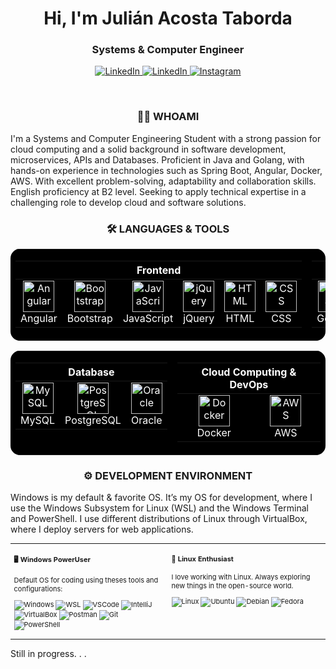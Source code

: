<h1 align="center">Hi, I'm Julián Acosta Taborda</h1>
<h3 align="center">Systems & Computer Engineer</h3>

<p align="center">
  <a href="https://www.linkedin.com/in/acosjulioo/" target="blank">
    <img src="https://img.shields.io/badge/LinkedIn-0077B5?style=for-the-badge&logo=linkedin&logoColor=white" title="LinkedIn" alt="LinkedIn"/>
  </a>

  <a href="mailto:acostajuliant@gmail.com" target="blank">
  	<img src="https://img.shields.io/badge/Gmail-D14836?style=for-the-badge&logo=gmail&logoColor=white" title="LinkedIn" alt="LinkedIn"/>
  </a>

  <a href="https://www.instagram.com/acosjulioo/" target="blank">
    <img src="https://img.shields.io/badge/Instagram-E4405F?style=for-the-badge&logo=instagram&logoColor=white" title="Instagram" alt="Instagram"/>    
  </a>  
</p>

<br>

<!--  <p><img align="right" src="https://media1.tenor.com/m/PBcGjKppnacAAAAd/pixel-art.gif" width="400" height="560" alt="" /></p> -->
<h3 align="center">👨‍💻 WHOAMI</h3>
  <p>
    I'm a Systems and Computer Engineering Student with a strong passion for cloud computing and a solid background in
    software development, microservices, APIs and Databases. Proficient in Java and Golang, with hands-on
    experience in technologies such as Spring Boot, Angular, Docker, AWS. With excellent problem-solving,
    adaptability and collaboration skills. English proficiency at B2 level. Seeking to apply technical expertise in a
    challenging role to develop cloud and software solutions.  
  </p>

<h3 align="center">🛠️ LANGUAGES & TOOLS</h3>
<!--  TODO: PONERLOS EN UNA TABLA CON TODOS LOS DEMAS -->
<!-- inspiracion: https://github.com/itsZed0/itsZed0/blob/main/README.md?plain=1 -->
<!-- ICONOS: https://devicon.dev/ -->

<div align="center">
<table style="width: 100%; background-color: black; color: white; border: none; border-radius: 15px; overflow: hidden;">
  <tr>
    <td style="vertical-align: top;">
      <table style="background-color: black; color: white; border: none;">
        <thead>
          <tr>
            <th colspan="6" align="center" style="color: white;">Frontend</th>
          </tr>
        </thead>
        <tbody>
          <tr>
            <td align="center" style="border: none;">
              <img src="https://cdn.jsdelivr.net/gh/devicons/devicon@latest/icons/angular/angular-original.svg" title="Angular" alt="Angular" width="50" height="50"/>
              <br>Angular
            </td>
            <td align="center" style="border: none;">
              <img src="https://cdn.jsdelivr.net/gh/devicons/devicon@latest/icons/bootstrap/bootstrap-original.svg" title="Bootstrap" alt="Bootstrap" width="50" height="50"/>
              <br>Bootstrap
            </td>
            <td align="center" style="border: none;">
              <img src="https://cdn.jsdelivr.net/gh/devicons/devicon@latest/icons/javascript/javascript-original.svg" title="JavaScript" alt="JavaScript" width="50" height="50"/>
              <br>JavaScript
            </td>
            <td align="center" style="border: none;">
              <img src="https://cdn.jsdelivr.net/gh/devicons/devicon@latest/icons/jquery/jquery-original-wordmark.svg" title="jQuery" alt="jQuery" width="50" height="50"/>
              <br>jQuery
            </td>
            <td align="center" style="border: none;">
              <img src="https://cdn.jsdelivr.net/gh/devicons/devicon@latest/icons/html5/html5-original.svg" title="HTML" alt="HTML" width="50" height="50"/>
              <br>HTML
            </td>
            <td align="center" style="border: none;">
              <img src="https://cdn.jsdelivr.net/gh/devicons/devicon@latest/icons/css3/css3-original.svg" title="CSS" alt="CSS" width="50" height="50"/>
              <br>CSS
            </td>
          </tr>
        </tbody>
      </table>
    </td>    
    <td style="vertical-align: top;">
      <table style="background-color: black; color: white; border: none;">
        <thead>
          <tr>
            <th colspan="4" align="center" style="color: white;">Backend</th>
          </tr>
        </thead>
        <tbody>
          <tr>
            <td align="center" style="border: none;">
              <img src="https://cdn.jsdelivr.net/gh/devicons/devicon@latest/icons/go/go-original.svg" title="Golang" alt="Golang" width="50" height="50"/>
              <br>Golang
            </td>
            <td align="center" style="border: none;">
              <img src="https://cdn.jsdelivr.net/gh/devicons/devicon@latest/icons/java/java-original.svg" width="50" height="50" alt="Java"/>
              <br>Java
            </td>
            <td align="center" style="border: none;">
              <img src="https://cdn.jsdelivr.net/gh/devicons/devicon@latest/icons/spring/spring-original.svg" width="50" height="50" alt="Spring"/>
              <br>Spring
            </td>
          </tr>
        </tbody>
      </table>
    </td>
  </tr>
</table>


<table style="width: 100%; background-color: black; color: white; border: none; border-radius: 15px; overflow: hidden;">
  <tr>
    <td style="vertical-align: top;">
      <table style="background-color: black; color: white; border: none;">
        <thead>
          <tr>
            <th colspan="3" align="center" style="color: white;">Database</th>
          </tr>
        </thead>
        <tbody>
          <tr>
            <td align="center" style="border: none;">
              <img src="https://cdn.jsdelivr.net/gh/devicons/devicon@latest/icons/mysql/mysql-original-wordmark.svg" alt="MySQL" width="50" height="50"/>
              <br>MySQL
            </td>
            <td align="center" style="border: none;">
              <img src="https://cdn.jsdelivr.net/gh/devicons/devicon@latest/icons/postgresql/postgresql-original-wordmark.svg" alt="PostgreSQL" width="50" height="50"/>
              <br>PostgreSQL
            </td>
            <td align="center" style="border: none;">
              <img src="https://cdn.jsdelivr.net/gh/devicons/devicon@latest/icons/oracle/oracle-original.svg" alt="Oracle" width="50" height="50"/>
              <br>Oracle
            </td>
          </tr>
        </tbody>
      </table>
    </td>
    <td style="vertical-align: top;">
      <table style="background-color: black; color: white; border: none;">
        <thead>
          <tr>
            <th colspan="2" align="center" style="color: white;">Cloud Computing & DevOps</th>
          </tr>
        </thead>
        <tbody>
          <tr>
            <td align="center" style="border: none;">
              <img src="https://cdn.jsdelivr.net/gh/devicons/devicon@latest/icons/docker/docker-original.svg" alt="Docker" width="50" height="50"/>
              <br>Docker
            </td>
            <td align="center" style="border: none;">
              <img src="https://cdn.jsdelivr.net/gh/devicons/devicon@latest/icons/amazonwebservices/amazonwebservices-original-wordmark.svg" alt="AWS" width="50" height="50"/>
              <br>AWS
            </td>
          </tr>
        </tbody>
      </table>
    </td>
  </tr>
</table>
</div>

<h3 align="center">⚙️ DEVELOPMENT ENVIRONMENT</h3>
<!-- TAKE IT FROM: https://github.com/aaronedev/ -->

Windows is my default & favorite OS. It’s my OS for development, where I use the Windows Subsystem for Linux (WSL) and the Windows Terminal and PowerShell. I use different distributions of Linux through VirtualBox, where I deploy servers for web applications.

<div class="table-devenvironment">
  <table style="font-size: 11px">
  <tr>
  <td valign="top" width="50%">

#### 🖥️ Windows PowerUser

Default OS for coding using theses tools and configurations:

  ![Windows](https://img.shields.io/badge/-Windows-0078D6?style=flat&logo=windows&logoColor=white)
  ![WSL](https://img.shields.io/badge/-WSL-0D1117?style=flat&logo=windows-subsystem-for-linux&logoColor=FCC624)
  ![VSCode](https://img.shields.io/badge/VSCode-22a8e8?style=flat&logoColor=white)
  ![IntelliJ](https://img.shields.io/badge/IntelliJ-000?style=flat&logo=intellijidea&logoColor=white)
  ![VirtualBox](https://img.shields.io/badge/VirtualBox-293e70?style=flat&logo=virtualbox&logoColor=white)
  ![Postman](https://img.shields.io/badge/Postman-f76833?style=flat&logo=postman&logoColor=white)
  ![Git](https://img.shields.io/badge/-Git-F05032?style=flat&logo=git&logoColor=white)  
  ![PowerShell](https://img.shields.io/badge/-PowerShell-5391FE?style=flat&logo=powershell&logoColor=white)  
  
  </td>
  <td valign="top" width="50%">

#### 🐧 Linux Enthusiast

I love working with Linux. Always exploring new things in the open-source world.

  ![Linux](https://img.shields.io/badge/-Linux-000000?style=flat&logo=linux&logoColor=FCC624)
  ![Ubuntu](https://img.shields.io/badge/-Ubuntu-E95420?style=flat&logo=ubuntu&logoColor=white)
  ![Debian](https://img.shields.io/badge/-Debian-A81D33?style=flat&logo=debian&logoColor=white)
  ![Fedora](https://img.shields.io/badge/Fedora-293e70?style=flat&logo=fedora&logoColor=white)
  </td>
  </tr>
  </table>
</div>


<p>
  Still in progress. . .
</p>
